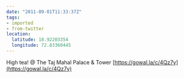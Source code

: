 ```yaml
---
date: "2011-09-01T11:33:37Z"
tags:
- imported
- from-twitter
location:
  latitude: 18.92203354
  longitude: 72.83360445
---
```

High tea! @ The Taj Mahal Palace & Tower [https://gowal.la/c/4Qz7y](https://gowal.la/c/4Qz7y)
